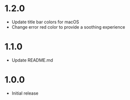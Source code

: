 # 1.2.0

- Update title bar colors for macOS
- Change error red color to provide a soothing experience

# 1.1.0

- Update README.md

# 1.0.0

- Initial release